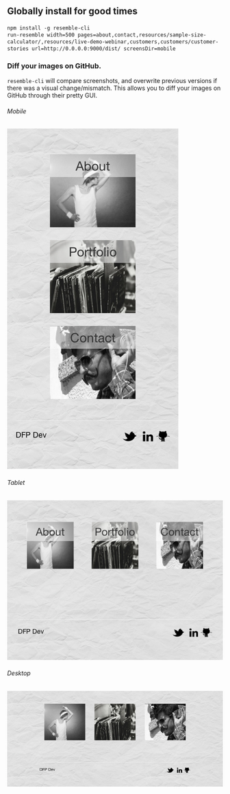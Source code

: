 ## Globally install for good times

```
npm install -g resemble-cli
run-resemble width=500 pages=about,contact,resources/sample-size-calculator/,resources/live-demo-webinar,customers,customers/customer-stories url=http://0.0.0.0:9000/dist/ screensDir=mobile
```

### Diff your images on GitHub.

`resemble-cli` will compare screenshots, and overwrite previous versions if there was a visual change/mismatch.  This allows you to diff your images on GitHub through their pretty GUI.

###### Mobile
![mobile](https://raw.githubusercontent.com/dtothefp/resemble-cli/master/screenshots/mobile/home.png)


###### Tablet
![tablet](https://raw.githubusercontent.com/dtothefp/resemble-cli/master/screenshots/tablet/home.png)


###### Desktop
![desktop](https://raw.githubusercontent.com/dtothefp/resemble-cli/master/screenshots/desktop/home.png)